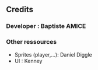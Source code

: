 ## Credits
### Developer : Baptiste AMICE


### Other ressources
- Sprites (player,...): Daniel Diggle
- UI : Kenney
